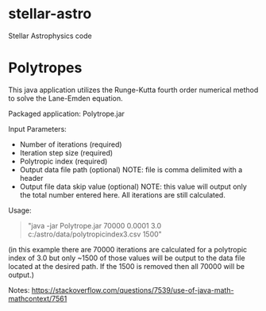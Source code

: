 # stellar-astro
Stellar Astrophysics code

# Polytropes
This java application utilizes the Runge-Kutta fourth order numerical method to solve the Lane-Emden equation.

Packaged application: Polytrope.jar

Input Parameters:
- Number of iterations (required)
- Iteration step size (required)
- Polytropic index (required)
- Output data file path (optional)  NOTE: file is comma delimited with a header
- Output file data skip value (optional)  NOTE: this value will output only the total number entered here. All iterations are still calculated.

Usage:
> "java -jar Polytrope.jar 70000 0.0001 3.0 c:/astro/data/polytropicindex3.csv 1500"

(in this example there are 70000 iterations are calculated for a polytropic index of 3.0 but only ~1500 of those values will be output to the data file located at the desired path. If the 1500 is removed then all 70000 will be output.)

Notes:
https://stackoverflow.com/questions/7539/use-of-java-math-mathcontext/7561

